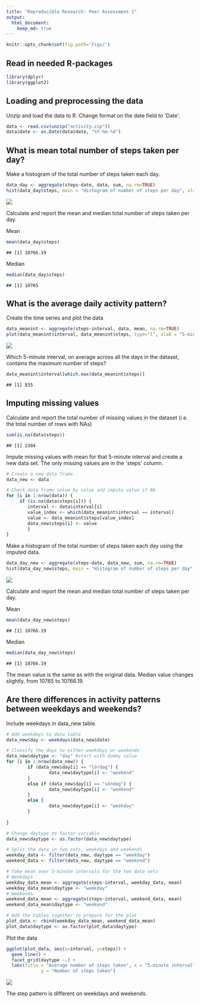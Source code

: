 ```yaml
---
title: "Reproducible Research: Peer Assessment 1"
output: 
  html_document:
    keep_md: true
---
```



```r
knitr::opts_chunk$set(fig.path='Figs/')
```



## Read in needed R-packages

```r
library(dplyr)
library(ggplot2)
```



## Loading and preprocessing the data

Unzip and load the data to R. Change format on the date field to 'Date'.

```r
data <- read.csv(unzip("activity.zip"))
data$date <- as.Date(data$date, "%Y-%m-%d")
```



## What is mean total number of steps taken per day?

Make a histogram of the total number of steps taken each day.

```r
data_day <- aggregate(steps~date, data, sum, na.rm=TRUE)
hist(data_day$steps, main = "Histogram of number of steps per day", xlab="Number of steps per day", breaks = 10)
```

![](Figs/unnamed-chunk-3-1.png)<!-- -->

Calculate and report the mean and median total number of steps taken per day.

Mean

```r
mean(data_day$steps)
```

```
## [1] 10766.19
```

Median

```r
median(data_day$steps)
```

```
## [1] 10765
```



## What is the average daily activity pattern?

Create the time series and plot the data

```r
data_meanint <- aggregate(steps~interval, data, mean, na.rm=TRUE)
plot(data_meanint$interval, data_meanint$steps, type="l", xlab = "5-minute interval", ylab = "Average number of steps taken")
```

![](Figs/unnamed-chunk-6-1.png)<!-- -->


Which 5-minute interval, on average across all the days in the dataset, contains the maximum number of steps?

```r
data_meanint$interval[which.max(data_meanint$steps)]
```

```
## [1] 835
```




## Imputing missing values

Calculate and report the total number of missing values in the dataset (i.e. the total number of rows with NAs)

```r
sum(is.na(data$steps))
```

```
## [1] 2304
```


Impute missing values with mean for that 5-minute interval and create a new data set.
The only missing values are in the 'steps' column.

```r
# Create a new data frame
data_new <- data

# Check data frame value by value and impute value if NA
for (i in 1:nrow(data)) {
     if (is.na(data$steps[i])) {
        interval <- data$interval[i]
        value_index <- which(data_meanint$interval == interval)
        value <- data_meanint$steps[value_index]
        data_new$steps[i] <- value   
        }
}
```



Make a histogram of the total number of steps taken each day using the imputed data.

```r
data_day_new <- aggregate(steps~date, data_new, sum, na.rm=TRUE)
hist(data_day_new$steps, main = "Histogram of number of steps per day", xlab="Number of steps per day", breaks = 10)
```

![](Figs/unnamed-chunk-10-1.png)<!-- -->

Calculate and report the mean and median total number of steps taken per day.

Mean

```r
mean(data_day_new$steps)
```

```
## [1] 10766.19
```

Median

```r
median(data_day_new$steps)
```

```
## [1] 10766.19
```

The mean value is the same as with the original data. Median value changes slightly, from 10765 to 10766.19.


## Are there differences in activity patterns between weekdays and weekends?

Include weekdays in data_new table.

```r
# Add weekdays to data table
data_new$day <- weekdays(data_new$date)

# Classify the days to either weekdays or weekends
data_new$daytype <- "day" #start with dummy value
for (i in 1:nrow(data_new)) {
        if (data_new$day[i] == "lördag") {
                data_new$daytype[i] <- "weekend" 
        }
        else if (data_new$day[i] == "söndag") {
                data_new$daytype[i] <- "weekend" 
        }
        else {
                data_new$daytype[i] <- "weekday"
        }
                
}

# Change daytype to factor variable                     
data_new$daytype <- as.factor(data_new$daytype)

# Split the data in two sets, weekdays and weekends
weekday_data <- filter(data_new, daytype == "weekday")
weekend_data <- filter(data_new, daytype == "weekend")

# Take mean over 5-minute intervals for the two data sets
# Weekdays
weekday_data_mean <- aggregate(steps~interval, weekday_data, mean)
weekday_data_mean$daytype <- "weekday"
# Weekends
weekend_data_mean <- aggregate(steps~interval, weekend_data, mean)
weekend_data_mean$daytype <- "weekend"

# Add the tables together to prepare for the plot
plot_data <- rbind(weekday_data_mean, weekend_data_mean)
plot_data$daytype <- as.factor(plot_data$daytype)
```

Plot the data

```r
ggplot(plot_data, aes(x=interval, y=steps)) +
  geom_line() + 
  facet_grid(daytype ~.) +
  labs(title = "Average number of steps taken", x = "5-minute interval",
             y = "Number of steps taken")
```

![](Figs/unnamed-chunk-14-1.png)<!-- -->

The step pattern is different on weekdays and weekends.




